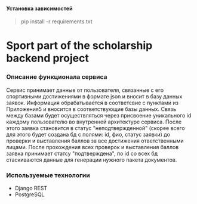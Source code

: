 #### Установка зависимостей
> pip install -r requirements.txt

# Sport part of the scholarship backend project #

### Описание функционала сервиса ###

Сервис принимает данные от пользователя, связанные с его спортивными достижениями в формате json и вносит в базу данных заявок. Информация обрабатывается в соответсвие с пунктами из Приложения5 и вносится в соответствующие базы данных. Связь между базами будет осуществляться через присвоение уникального id каждому пользователю во внутренней архитектуре сервиса. После этого заявка становится в статус "неподтвержденной" (скорее всего для этого будет создана бд с полями: id, фио, статус заявки) до проверки и выставления баллов за все достижения ответственными лицами. После прохождения всех проверок и выставления баллов заявка принимает статсу "подтверждена", по id со всех бд стаскиваются данные для генерации нужного пакета документов.

### Используемые технологии 

* Django REST 
* PostgreSQL

